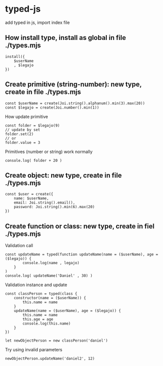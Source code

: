 # typed-js
add typed in js, import index file

## How install type, install as global in file ./types.mjs
	install({
		$userName
		, $legajo
	})

## Create primitive (string-number): new type, create in file ./types.mjs
	const $userName = create(Joi.string().alphanum().min(3).max(20))
	const $legajo = create(Joi.number().min(1))

How update primitive

	const folder = $legajo(9)
	// update by set
	folder.set(2)
	// or 
	folder.value = 3

Primitives (number or string) work normally

	console.log( folder + 20 )

## Create object: new type, create in file ./types.mjs
	const $user = create({
		name: $userName,
		email: Joi.string().email(),
		password: Joi.string().min(6).max(20)
	})

## Create function or class: new type, create in fiel ./types.mjs
Validation call

	const updateName = typed(function updateName(name = ($userName), age = ($legajo)) {
			console.log(name , legajo)
		}
	)
	console.log( updateName('Daniel' , 30) )

Validation instance and update

	const classPerson = typed(class {
		constructor(name = ($userName)) {
			this.name = name
		}
		updateName(name = ($userName), age = ($legajo)) {
			this.name = name
			this.age = age
			console.log(this.name)
		}
	})

	let newObjectPerson = new classPerson('daniel')

Try using invalid parameters

	newObjectPerson.updateName('daniel2', 12)